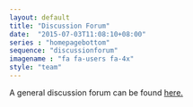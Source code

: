 ```yaml
---
layout: default
title: "Discussion Forum"
date:  "2015-07-03T11:08:10+08:00"
series : "homepagebottom"
sequence: "discussionforum"
imagename : "fa fa-users fa-4x"
style: "team"
---
```


A general discussion forum can be found <a href="http://eclipse.org/forums/eclipse.vorto" target="_blank">here.</a>